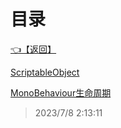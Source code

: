 # 目录  


[👈【返回】](..\--目录--Unity笔记)  


[ScriptableObject](.\ScriptableObject)  

[MonoBehaviour生命周期](.\MonoBehaviour生命周期\--目录--MonoBehaviour生命周期)  







> 2023/7/8 2:13:11
